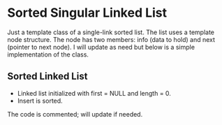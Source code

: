 # Sorted Singular Linked List

Just a template class of a single-link sorted list. The list uses a template node structure.
The node has two members: info (data to hold) and next (pointer to next node).
I will update as need but below is a simple implementation of the class.

## Sorted Linked List

- Linked list initialized with first = NULL and length = 0.
- Insert is sorted.

The code is commented; will update if needed.
